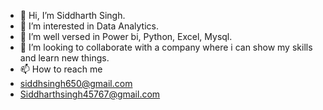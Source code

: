- 👋 Hi, I’m Siddharth Singh.
- 👀 I’m interested in Data Analytics.
- 🌱 I’m well versed in Power bi, Python, Excel, Mysql.
- 💞️ I’m looking to collaborate with a company where i can show my skills and learn new things.
- 📫 How to reach me
- siddhsingh650@gmail.com
- Siddharthsingh45767@gmail.com

<!---
siddharthsingh650/siddharthsingh650 is a ✨ special ✨ repository because its `README.md` (this file) appears on your GitHub profile.
You can click the Preview link to take a look at your changes.
--->
